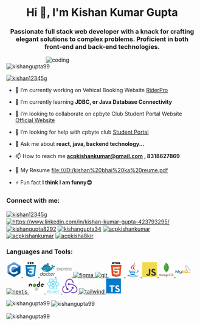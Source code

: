 <h1 align="center">Hi 👋, I'm Kishan Kumar Gupta</h1>
<h3 align="center">Passionate full stack web developer with a knack for crafting elegant solutions to complex problems. Proficient in both front-end and back-end technologies.</h3>

<img align="right" alt="coding" width="400" src="https://user-images.githubusercontent.com/55389276/140866485-8fb1c876-9a8f-4d6a-98dc-08c4981eaf70.gif" >

<p align="left"> <img src="https://komarev.com/ghpvc/?username=kishangupta99&label=Profile%20views&color=0e75b6&style=flat" alt="kishangupta99" /> </p>

<p align="left"> <a href="https://twitter.com/kishan12345g" target="blank"><img src="https://img.shields.io/twitter/follow/kishan12345g?logo=twitter&style=for-the-badge" alt="kishan12345g" /></a> </p>

- 🔭 I’m currently working on Vehical Booking Website [RiderPro](https://github.com/kishangupta99/RiderPro.git)

- 🌱 I’m currently learning **JDBC, or Java Database Connectivity**

- 👯 I’m looking to collaborate on cpbyte Club Student Portal Website [Official Website](https://github.com/Nemesis-AS/cpbyte-student-portal.git)

- 🤝 I’m looking for help with cpbyte club [Student Portal](https://github.com/Nemesis-AS/cpbyte-student-portal.git)

- 💬 Ask me about **react, java, backend technology...**

- 📫 How to reach me **acpkishankumar@gmail.com , 8318627869**

- 📄 My Resume [file:///D:/kishan%20bhai%20ka%20reume.pdf](file:///D:/kishan%20bhai%20ka%20reume.pdf)

- ⚡ Fun fact **I think I am funny😊**

<h3 align="left">Connect with me:</h3>
<p align="left">
<a href="https://twitter.com/kishan12345g" target="blank"><img align="center" src="https://raw.githubusercontent.com/rahuldkjain/github-profile-readme-generator/master/src/images/icons/Social/twitter.svg" alt="kishan12345g" height="30" width="40" /></a>
<a href="https://linkedin.com/in/https://www.linkedin.com/in/kishan-kumar-gupta-423793295/" target="blank"><img align="center" src="https://raw.githubusercontent.com/rahuldkjain/github-profile-readme-generator/master/src/images/icons/Social/linked-in-alt.svg" alt="https://www.linkedin.com/in/kishan-kumar-gupta-423793295/" height="30" width="40" /></a>
<a href="https://instagram.com/kishangupta8292" target="blank"><img align="center" src="https://raw.githubusercontent.com/rahuldkjain/github-profile-readme-generator/master/src/images/icons/Social/instagram.svg" alt="kishangupta8292" height="30" width="40" /></a>
<a href="https://www.codechef.com/users/kishangupta34" target="blank"><img align="center" src="https://cdn.jsdelivr.net/npm/simple-icons@3.1.0/icons/codechef.svg" alt="kishangupta34" height="30" width="40" /></a>
<a href="https://www.hackerrank.com/acpkishankumar" target="blank"><img align="center" src="https://raw.githubusercontent.com/rahuldkjain/github-profile-readme-generator/master/src/images/icons/Social/hackerrank.svg" alt="acpkishankumar" height="30" width="40" /></a>
<a href="https://www.leetcode.com/acpkishankumar" target="blank"><img align="center" src="https://raw.githubusercontent.com/rahuldkjain/github-profile-readme-generator/master/src/images/icons/Social/leet-code.svg" alt="acpkishankumar" height="30" width="40" /></a>
<a href="https://auth.geeksforgeeks.org/user/acpkisha8kir" target="blank"><img align="center" src="https://raw.githubusercontent.com/rahuldkjain/github-profile-readme-generator/master/src/images/icons/Social/geeks-for-geeks.svg" alt="acpkisha8kir" height="30" width="40" /></a>
</p>

<h3 align="left">Languages and Tools:</h3>
<p align="left"> <a href="https://www.cprogramming.com/" target="_blank" rel="noreferrer"> <img src="https://raw.githubusercontent.com/devicons/devicon/master/icons/c/c-original.svg" alt="c" width="40" height="40"/> </a> <a href="https://www.w3schools.com/css/" target="_blank" rel="noreferrer"> <img src="https://raw.githubusercontent.com/devicons/devicon/master/icons/css3/css3-original-wordmark.svg" alt="css3" width="40" height="40"/> </a> <a href="https://www.docker.com/" target="_blank" rel="noreferrer"> <img src="https://raw.githubusercontent.com/devicons/devicon/master/icons/docker/docker-original-wordmark.svg" alt="docker" width="40" height="40"/> </a> <a href="https://expressjs.com" target="_blank" rel="noreferrer"> <img src="https://raw.githubusercontent.com/devicons/devicon/master/icons/express/express-original-wordmark.svg" alt="express" width="40" height="40"/> </a> <a href="https://www.figma.com/" target="_blank" rel="noreferrer"> <img src="https://www.vectorlogo.zone/logos/figma/figma-icon.svg" alt="figma" width="40" height="40"/> </a> <a href="https://git-scm.com/" target="_blank" rel="noreferrer"> <img src="https://www.vectorlogo.zone/logos/git-scm/git-scm-icon.svg" alt="git" width="40" height="40"/> </a> <a href="https://www.w3.org/html/" target="_blank" rel="noreferrer"> <img src="https://raw.githubusercontent.com/devicons/devicon/master/icons/html5/html5-original-wordmark.svg" alt="html5" width="40" height="40"/> </a> <a href="https://www.java.com" target="_blank" rel="noreferrer"> <img src="https://raw.githubusercontent.com/devicons/devicon/master/icons/java/java-original.svg" alt="java" width="40" height="40"/> </a> <a href="https://developer.mozilla.org/en-US/docs/Web/JavaScript" target="_blank" rel="noreferrer"> <img src="https://raw.githubusercontent.com/devicons/devicon/master/icons/javascript/javascript-original.svg" alt="javascript" width="40" height="40"/> </a> <a href="https://www.mongodb.com/" target="_blank" rel="noreferrer"> <img src="https://raw.githubusercontent.com/devicons/devicon/master/icons/mongodb/mongodb-original-wordmark.svg" alt="mongodb" width="40" height="40"/> </a> <a href="https://www.mysql.com/" target="_blank" rel="noreferrer"> <img src="https://raw.githubusercontent.com/devicons/devicon/master/icons/mysql/mysql-original-wordmark.svg" alt="mysql" width="40" height="40"/> </a> <a href="https://nextjs.org/" target="_blank" rel="noreferrer"> <img src="https://cdn.worldvectorlogo.com/logos/nextjs-2.svg" alt="nextjs" width="40" height="40"/> </a> <a href="https://nodejs.org" target="_blank" rel="noreferrer"> <img src="https://raw.githubusercontent.com/devicons/devicon/master/icons/nodejs/nodejs-original-wordmark.svg" alt="nodejs" width="40" height="40"/> </a> <a href="https://reactjs.org/" target="_blank" rel="noreferrer"> <img src="https://raw.githubusercontent.com/devicons/devicon/master/icons/react/react-original-wordmark.svg" alt="react" width="40" height="40"/> </a> <a href="https://redux.js.org" target="_blank" rel="noreferrer"> <img src="https://raw.githubusercontent.com/devicons/devicon/master/icons/redux/redux-original.svg" alt="redux" width="40" height="40"/> </a> <a href="https://tailwindcss.com/" target="_blank" rel="noreferrer"> <img src="https://www.vectorlogo.zone/logos/tailwindcss/tailwindcss-icon.svg" alt="tailwind" width="40" height="40"/> </a> <a href="https://www.typescriptlang.org/" target="_blank" rel="noreferrer"> <img src="https://raw.githubusercontent.com/devicons/devicon/master/icons/typescript/typescript-original.svg" alt="typescript" width="40" height="40"/> </a> </p>

<p><img align="left" src="https://github-readme-stats.vercel.app/api/top-langs?username=kishangupta99&show_icons=true&locale=en&layout=compact" alt="kishangupta99" /></p>

<p>&nbsp;<img align="center" src="https://github-readme-stats.vercel.app/api?username=kishangupta99&show_icons=true&locale=en" alt="kishangupta99" /></p>

<p><img align="center" src="https://github-readme-streak-stats.herokuapp.com/?user=kishangupta99&" alt="kishangupta99" /></p>
